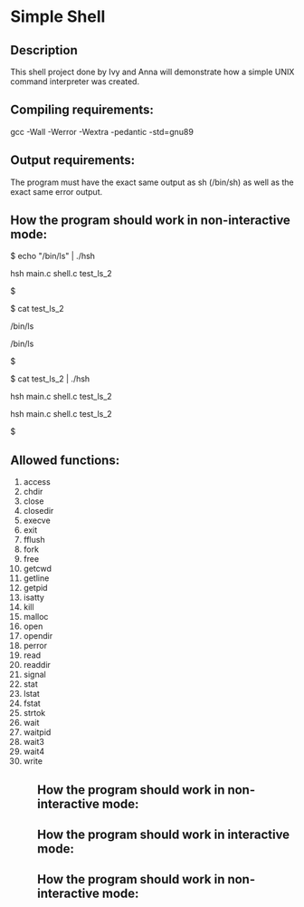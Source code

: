 <h1>Simple Shell</h1>
<h2>Description</h2>
<p>This shell project done by Ivy and Anna will demonstrate how a simple UNIX command interpreter was created.</p>
<h2>Compiling requirements:</h2>
<p>gcc -Wall -Werror -Wextra -pedantic -std=gnu89</p>
<h2>Output requirements:</h2>
<p>The program must have the exact same output as sh (/bin/sh) as well as the exact same error output.</p>
<h2>How the program should work in non-interactive mode:</h2>
<p>$ echo "/bin/ls" | ./hsh</p>
<p>hsh main.c shell.c test_ls_2</p>
<p>$</p>
<p>$ cat test_ls_2</p>
<p>/bin/ls</p>
<p>/bin/ls</p>
<p>$</p>
<p>$ cat test_ls_2 | ./hsh</p>
<p>hsh main.c shell.c test_ls_2</p>
<p>hsh main.c shell.c test_ls_2</p>
<p>$</p>
<h2>Allowed functions:</h2>
<ol>
<li>access</li>
<li>chdir</li>
<li>close</li>
<li>closedir</li>
<li>execve</li>
<li>exit</li>
<li>fflush</li>
<li>fork</li>
<li>free</li>
<li>getcwd</li>
<li>getline</li>
<li>getpid</li>
<li>isatty</li>
<li>kill</li>
<li>malloc</li>
<li>open</li>
<li>opendir</li>
<li>perror</li>
<li>read</li>
<li>readdir</li>
<li>signal</li>
<li>stat</li>
<li>lstat</li>
<li>fstat</li>
<li>strtok</li>
<li>wait</li>
<li>waitpid</li>
<li>wait3</li>
<li>wait4</li>
<li>write</li>
<ol>
<h2>How the program should work in non-interactive mode:</p>
<h2>How the program should work in interactive mode:</h2>
<h2>How the program should work in non-interactive mode:</h2>
